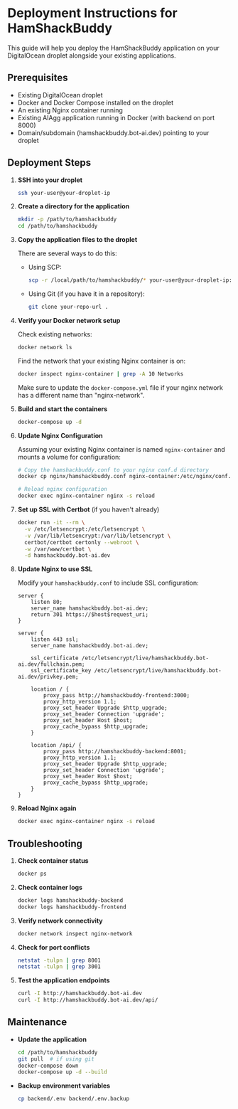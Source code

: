 # Deployment Instructions for HamShackBuddy

This guide will help you deploy the HamShackBuddy application on your DigitalOcean droplet alongside your existing applications.

## Prerequisites

- Existing DigitalOcean droplet
- Docker and Docker Compose installed on the droplet
- An existing Nginx container running
- Existing AIAgg application running in Docker (with backend on port 8000)
- Domain/subdomain (hamshackbuddy.bot-ai.dev) pointing to your droplet

## Deployment Steps

1. **SSH into your droplet**

   ```bash
   ssh your-user@your-droplet-ip
   ```

2. **Create a directory for the application**

   ```bash
   mkdir -p /path/to/hamshackbuddy
   cd /path/to/hamshackbuddy
   ```

3. **Copy the application files to the droplet**

   There are several ways to do this:

   - Using SCP:
     ```bash
     scp -r /local/path/to/hamshackbuddy/* your-user@your-droplet-ip:/path/to/hamshackbuddy/
     ```
   - Using Git (if you have it in a repository):
     ```bash
     git clone your-repo-url .
     ```

4. **Verify your Docker network setup**

   Check existing networks:
   ```bash
   docker network ls
   ```

   Find the network that your existing Nginx container is on:
   ```bash
   docker inspect nginx-container | grep -A 10 Networks
   ```

   Make sure to update the `docker-compose.yml` file if your nginx network has a different name than "nginx-network".

5. **Build and start the containers**

   ```bash
   docker-compose up -d
   ```

6. **Update Nginx Configuration**

   Assuming your existing Nginx container is named `nginx-container` and mounts a volume for configuration:

   ```bash
   # Copy the hamshackbuddy.conf to your nginx conf.d directory
   docker cp nginx/hamshackbuddy.conf nginx-container:/etc/nginx/conf.d/
   
   # Reload nginx configuration
   docker exec nginx-container nginx -s reload
   ```

7. **Set up SSL with Certbot** (if you haven't already)

   ```bash
   docker run -it --rm \
     -v /etc/letsencrypt:/etc/letsencrypt \
     -v /var/lib/letsencrypt:/var/lib/letsencrypt \
     certbot/certbot certonly --webroot \
     -w /var/www/certbot \
     -d hamshackbuddy.bot-ai.dev
   ```

8. **Update Nginx to use SSL**

   Modify your `hamshackbuddy.conf` to include SSL configuration:

   ```nginx
   server {
       listen 80;
       server_name hamshackbuddy.bot-ai.dev;
       return 301 https://$host$request_uri;
   }

   server {
       listen 443 ssl;
       server_name hamshackbuddy.bot-ai.dev;

       ssl_certificate /etc/letsencrypt/live/hamshackbuddy.bot-ai.dev/fullchain.pem;
       ssl_certificate_key /etc/letsencrypt/live/hamshackbuddy.bot-ai.dev/privkey.pem;
       
       location / {
           proxy_pass http://hamshackbuddy-frontend:3000;
           proxy_http_version 1.1;
           proxy_set_header Upgrade $http_upgrade;
           proxy_set_header Connection 'upgrade';
           proxy_set_header Host $host;
           proxy_cache_bypass $http_upgrade;
       }

       location /api/ {
           proxy_pass http://hamshackbuddy-backend:8001;
           proxy_http_version 1.1;
           proxy_set_header Upgrade $http_upgrade;
           proxy_set_header Connection 'upgrade';
           proxy_set_header Host $host;
           proxy_cache_bypass $http_upgrade;
       }
   }
   ```

9. **Reload Nginx again**

   ```bash
   docker exec nginx-container nginx -s reload
   ```

## Troubleshooting

1. **Check container status**

   ```bash
   docker ps
   ```

2. **Check container logs**

   ```bash
   docker logs hamshackbuddy-backend
   docker logs hamshackbuddy-frontend
   ```

3. **Verify network connectivity**

   ```bash
   docker network inspect nginx-network
   ```

4. **Check for port conflicts**

   ```bash
   netstat -tulpn | grep 8001
   netstat -tulpn | grep 3001
   ```

5. **Test the application endpoints**

   ```bash
   curl -I http://hamshackbuddy.bot-ai.dev
   curl -I http://hamshackbuddy.bot-ai.dev/api/
   ```

## Maintenance

- **Update the application**

  ```bash
  cd /path/to/hamshackbuddy
  git pull  # if using git
  docker-compose down
  docker-compose up -d --build
  ```

- **Backup environment variables**

  ```bash
  cp backend/.env backend/.env.backup
  ```